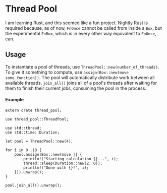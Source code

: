 # Thread Pool
I am learning Rust, and this seemed like a fun project. Nightly Rust is required
because, as of now, `FnOnce` cannot be called from inside a `Box`, but the
experimental `FnBox`, which is in every other way equivalent to `FnOnce`, can.

## Usage
To instantiate a pool of threads, use `ThreadPool::new(number_of_threads)`. To
give it something to compute, use `assign(Box::new(move some_function))`. The
pool will automatically distribute work between all available threads.
`join_all()` joins all  of a pool's threads after waiting for them to finish
their current jobs, consuming the pool in the process.

#### Example
```
extern crate thread_pool;

use thread_pool::ThreadPool;

use std::thread;
use std::time::Duration;

let pool = ThreadPool::new(4);

for i in 0..10 {
    pool.assign(Box::new(move || {
        println!("Starting calculation {}...", i);
        thread::sleep(Duration::new(2, 0));
        println!("Done with {}!", i);
    })).unwrap();
}

pool.join_all().unwrap();
```
